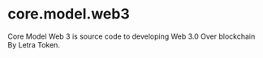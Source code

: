 # core.model.web3
Core Model Web 3 is source code to developing Web 3.0 Over blockchain By Letra Token.
